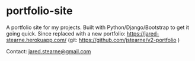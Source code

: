 # portfolio-site
A portfolio site for my projects. Built with Python/Django/Bootstrap to get it going quick. 
Since replaced with a new portfolio: https://jared-stearne.herokuapp.com/ (git: https://github.com/jstearne/v2-portfolio )

Contact:
jared.stearne@gmail.com
